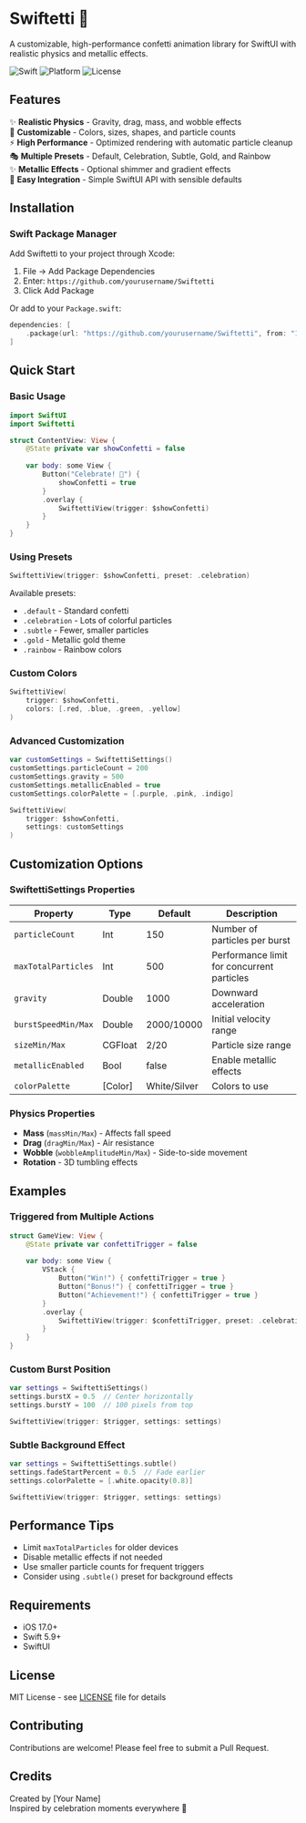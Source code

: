 # Swiftetti 🎊

A customizable, high-performance confetti animation library for SwiftUI with realistic physics and metallic effects.

![Swift](https://img.shields.io/badge/Swift-5.9-orange.svg)
![Platform](https://img.shields.io/badge/platform-iOS%2017.0%2B-blue.svg)
![License](https://img.shields.io/badge/license-MIT-green.svg)

## Features

✨ **Realistic Physics** - Gravity, drag, mass, and wobble effects  
🎨 **Customizable** - Colors, sizes, shapes, and particle counts  
⚡ **High Performance** - Optimized rendering with automatic particle cleanup  
🎭 **Multiple Presets** - Default, Celebration, Subtle, Gold, and Rainbow  
✨ **Metallic Effects** - Optional shimmer and gradient effects  
🎯 **Easy Integration** - Simple SwiftUI API with sensible defaults

## Installation

### Swift Package Manager

Add Swiftetti to your project through Xcode:

1. File → Add Package Dependencies
2. Enter: `https://github.com/yourusername/Swiftetti`
3. Click Add Package

Or add to your `Package.swift`:

```swift
dependencies: [
    .package(url: "https://github.com/yourusername/Swiftetti", from: "1.0.0")
]
```

## Quick Start

### Basic Usage

```swift
import SwiftUI
import Swiftetti

struct ContentView: View {
    @State private var showConfetti = false
    
    var body: some View {
        Button("Celebrate! 🎉") {
            showConfetti = true
        }
        .overlay {
            SwiftettiView(trigger: $showConfetti)
        }
    }
}
```

### Using Presets

```swift
SwiftettiView(trigger: $showConfetti, preset: .celebration)
```

Available presets:
- `.default` - Standard confetti
- `.celebration` - Lots of colorful particles
- `.subtle` - Fewer, smaller particles
- `.gold` - Metallic gold theme
- `.rainbow` - Rainbow colors

### Custom Colors

```swift
SwiftettiView(
    trigger: $showConfetti,
    colors: [.red, .blue, .green, .yellow]
)
```

### Advanced Customization

```swift
var customSettings = SwiftettiSettings()
customSettings.particleCount = 200
customSettings.gravity = 500
customSettings.metallicEnabled = true
customSettings.colorPalette = [.purple, .pink, .indigo]

SwiftettiView(
    trigger: $showConfetti,
    settings: customSettings
)
```

## Customization Options

### SwiftettiSettings Properties

| Property | Type | Default | Description |
|----------|------|---------|-------------|
| `particleCount` | Int | 150 | Number of particles per burst |
| `maxTotalParticles` | Int | 500 | Performance limit for concurrent particles |
| `gravity` | Double | 1000 | Downward acceleration |
| `burstSpeedMin/Max` | Double | 2000/10000 | Initial velocity range |
| `sizeMin/Max` | CGFloat | 2/20 | Particle size range |
| `metallicEnabled` | Bool | false | Enable metallic effects |
| `colorPalette` | [Color] | White/Silver | Colors to use |

### Physics Properties

- **Mass** (`massMin/Max`) - Affects fall speed
- **Drag** (`dragMin/Max`) - Air resistance
- **Wobble** (`wobbleAmplitudeMin/Max`) - Side-to-side movement
- **Rotation** - 3D tumbling effects

## Examples

### Triggered from Multiple Actions

```swift
struct GameView: View {
    @State private var confettiTrigger = false
    
    var body: some View {
        VStack {
            Button("Win!") { confettiTrigger = true }
            Button("Bonus!") { confettiTrigger = true }
            Button("Achievement!") { confettiTrigger = true }
        }
        .overlay {
            SwiftettiView(trigger: $confettiTrigger, preset: .celebration)
        }
    }
}
```

### Custom Burst Position

```swift
var settings = SwiftettiSettings()
settings.burstX = 0.5  // Center horizontally
settings.burstY = 100  // 100 pixels from top

SwiftettiView(trigger: $trigger, settings: settings)
```

### Subtle Background Effect

```swift
var settings = SwiftettiSettings.subtle()
settings.fadeStartPercent = 0.5  // Fade earlier
settings.colorPalette = [.white.opacity(0.8)]

SwiftettiView(trigger: $trigger, settings: settings)
```

## Performance Tips

- Limit `maxTotalParticles` for older devices
- Disable metallic effects if not needed
- Use smaller particle counts for frequent triggers
- Consider using `.subtle()` preset for background effects

## Requirements

- iOS 17.0+
- Swift 5.9+
- SwiftUI

## License

MIT License - see [LICENSE](LICENSE) file for details

## Contributing

Contributions are welcome! Please feel free to submit a Pull Request.

## Credits

Created by [Your Name]  
Inspired by celebration moments everywhere 🎊